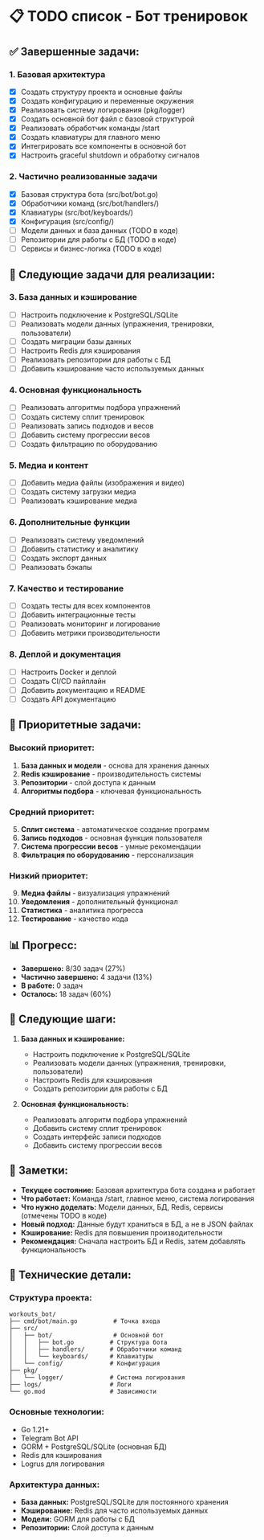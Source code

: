 # 📋 TODO список - Бот тренировок

## ✅ **Завершенные задачи:**

### 1. Базовая архитектура
- [x] Создать структуру проекта и основные файлы
- [x] Создать конфигурацию и переменные окружения
- [x] Реализовать систему логирования (pkg/logger)
- [x] Создать основной бот файл с базовой структурой
- [x] Реализовать обработчик команды /start
- [x] Создать клавиатуры для главного меню
- [x] Интегрировать все компоненты в основной бот
- [x] Настроить graceful shutdown и обработку сигналов

### 2. Частично реализованные задачи
- [x] Базовая структура бота (src/bot/bot.go)
- [x] Обработчики команд (src/bot/handlers/)
- [x] Клавиатуры (src/bot/keyboards/)
- [x] Конфигурация (src/config/)
- [ ] Модели данных и база данных (TODO в коде)
- [ ] Репозитории для работы с БД (TODO в коде)
- [ ] Сервисы и бизнес-логика (TODO в коде)

## 🔄 **Следующие задачи для реализации:**

### 3. База данных и кэширование
- [ ] Настроить подключение к PostgreSQL/SQLite
- [ ] Реализовать модели данных (упражнения, тренировки, пользователи)
- [ ] Создать миграции базы данных
- [ ] Настроить Redis для кэширования
- [ ] Реализовать репозитории для работы с БД
- [ ] Добавить кэширование часто используемых данных

### 4. Основная функциональность
- [ ] Реализовать алгоритмы подбора упражнений
- [ ] Создать систему сплит тренировок
- [ ] Реализовать запись подходов и весов
- [ ] Добавить систему прогрессии весов
- [ ] Создать фильтрацию по оборудованию

### 5. Медиа и контент
- [ ] Добавить медиа файлы (изображения и видео)
- [ ] Создать систему загрузки медиа
- [ ] Реализовать кэширование медиа

### 6. Дополнительные функции
- [ ] Реализовать систему уведомлений
- [ ] Добавить статистику и аналитику
- [ ] Создать экспорт данных
- [ ] Реализовать бэкапы

### 7. Качество и тестирование
- [ ] Создать тесты для всех компонентов
- [ ] Добавить интеграционные тесты
- [ ] Реализовать мониторинг и логирование
- [ ] Добавить метрики производительности

### 8. Деплой и документация
- [ ] Настроить Docker и деплой
- [ ] Создать CI/CD пайплайн
- [ ] Добавить документацию и README
- [ ] Создать API документацию

## 🎯 **Приоритетные задачи:**

### Высокий приоритет:
1. **База данных и модели** - основа для хранения данных
2. **Redis кэширование** - производительность системы
3. **Репозитории** - слой доступа к данным
4. **Алгоритмы подбора** - ключевая функциональность

### Средний приоритет:
5. **Сплит система** - автоматическое создание программ
6. **Запись подходов** - основная функция пользователя
7. **Система прогрессии весов** - умные рекомендации
8. **Фильтрация по оборудованию** - персонализация

### Низкий приоритет:
9. **Медиа файлы** - визуализация упражнений
10. **Уведомления** - дополнительный функционал
11. **Статистика** - аналитика прогресса
12. **Тестирование** - качество кода

## 📊 **Прогресс:**
- **Завершено:** 8/30 задач (27%)
- **Частично завершено:** 4 задачи (13%)
- **В работе:** 0 задач
- **Осталось:** 18 задач (60%)

## 🚀 **Следующие шаги:**

1. **База данных и кэширование:**
   - Настроить подключение к PostgreSQL/SQLite
   - Реализовать модели данных (упражнения, тренировки, пользователи)
   - Настроить Redis для кэширования
   - Создать репозитории для работы с БД

2. **Основная функциональность:**
   - Реализовать алгоритм подбора упражнений
   - Добавить систему сплит тренировок
   - Создать интерфейс записи подходов
   - Добавить систему прогрессии весов

## 📝 **Заметки:**

- **Текущее состояние:** Базовая архитектура бота создана и работает
- **Что работает:** Команда /start, главное меню, система логирования
- **Что нужно доделать:** Модели данных, БД, Redis, сервисы (отмечены TODO в коде)
- **Новый подход:** Данные будут храниться в БД, а не в JSON файлах
- **Кэширование:** Redis для повышения производительности
- **Рекомендация:** Сначала настроить БД и Redis, затем добавлять функциональность

## 🔧 **Технические детали:**

### Структура проекта:
```
workouts_bot/
├── cmd/bot/main.go          # Точка входа
├── src/
│   ├── bot/                 # Основной бот
│   │   ├── bot.go          # Структура бота
│   │   ├── handlers/       # Обработчики команд
│   │   └── keyboards/      # Клавиатуры
│   └── config/             # Конфигурация
├── pkg/
│   └── logger/             # Система логирования
├── logs/                   # Логи
└── go.mod                  # Зависимости
```

### Основные технологии:
- Go 1.21+
- Telegram Bot API
- GORM + PostgreSQL/SQLite (основная БД)
- Redis для кэширования
- Logrus для логирования

### Архитектура данных:
- **База данных:** PostgreSQL/SQLite для постоянного хранения
- **Кэширование:** Redis для часто используемых данных
- **Модели:** GORM для работы с БД
- **Репозитории:** Слой доступа к данным

